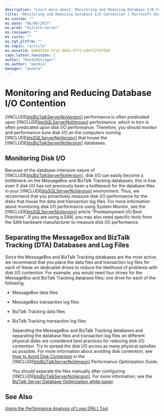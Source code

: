 ```yaml
---
description: "Learn more about: Monitoring and Reducing Database I/O Contention"
title: "Monitoring and Reducing Database I/O Contention | Microsoft Docs"
ms.custom: ""
ms.date: "06/08/2017"
ms.prod: "biztalk-server"
ms.reviewer: ""
ms.suite: ""
ms.tgt_pltfrm: ""
ms.topic: "article"
ms.assetid: bd6d3343-3fa3-469a-9772-e94f22fdf558
caps.latest.revision: 2
author: "MandiOhlinger"
ms.author: "mandia"
manager: "anneta"
---
```

# Monitoring and Reducing Database I/O Contention
[!INCLUDE[btsBizTalkServerNoVersion](../includes/btsbiztalkservernoversion-md.md)] performance is often predicated upon [!INCLUDE[btsSQLServerNoVersion](../includes/btssqlservernoversion-md.md)] performance, which in turn is often predicated upon disk I/O performance. Therefore, you should monitor and performance-tune disk I/O on the computers running [!INCLUDE[btsSQLServerNoVersion](../includes/btssqlservernoversion-md.md)] that house the [!INCLUDE[btsBizTalkServerNoVersion](../includes/btsbiztalkservernoversion-md.md)] databases.

## Monitoring Disk I/O
 Because of the database-intensive nature of [!INCLUDE[btsBizTalkServerNoVersion](../includes/btsbiztalkservernoversion-md.md)], disk I/O can easily become a bottleneck on the MessageBox and BizTalk Tracking databases; this is true even if disk I/O has not previously been a bottleneck for the database files in your [!INCLUDE[btsSQLServerNoVersion](../includes/btssqlservernoversion-md.md)] environment. Thus, we recommend that you proactively measure disk I/O performance for the disks that house the data and transaction log files. For more information about monitoring disk I/O performance using System Monitor, see the [!INCLUDE[btsSQLServerNoVersion](../includes/btssqlservernoversion-md.md)] article "Predeployment I/O Best Practices". If you are using a SAN, you may also need specific tools from the SAN hardware manufacturer to measure disk I/O performance.

## Separating the MessageBox and BizTalk Tracking (DTA) Databases and Log Files
 Since the MessageBox and BizTalk Tracking databases are the most active, we recommend that you place the data files and transaction log files for each of these on dedicated drives to reduce the likelihood of problems with disk I/O contention. For example, you would need four drives for the MessageBox and BizTalk Tracking database files; one drive for each of the following:

- MessageBox data files

- MessageBox transaction log files

- BizTalk Tracking data files

- BizTalk Tracking transaction log files

  Separating the MessageBox and BizTalk Tracking databases and separating the database files and transaction log files on different physical disks are considered best practices for reducing disk I/O contention. Try to spread the disk I/O across as many physical spindles as possible. For more information about avoiding disk contention, see [How to Avoid Disk Contention](https://go.microsoft.com/fwlink/?LinkId=158809) in the [!INCLUDE[btsBizTalkServerNoVersion](../includes/btsbiztalkservernoversion-md.md)] Performance Optimization Guide.

  You should separate the files manually after configuring [!INCLUDE[btsBizTalkServerNoVersion](../includes/btsbiztalkservernoversion-md.md)]. For more information, see the [BizTalk Server Database Optimization white paper](https://go.microsoft.com/fwlink/?LinkId=101578).

## See Also
 [Using the Performance Analysis of Logs (PAL) Tool](../technical-guides/using-the-performance-analysis-of-logs-pal-tool.md)
